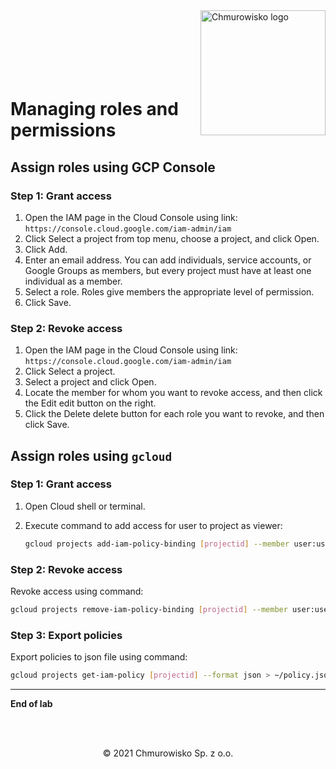 <img src="../../../../img/logo.png" alt="Chmurowisko logo" width="200"  align="right">
<br><br>
<br><br>
<br><br>

# Managing roles and permissions

## Assign roles using GCP Console

### Step 1: Grant access

1. Open the IAM page in the Cloud Console using link: `https://console.cloud.google.com/iam-admin/iam`
1. Click Select a project from top menu, choose a project, and click Open.
1. Click Add.
1. Enter an email address. You can add individuals, service accounts, or Google Groups as members, but every project must have at least one individual as a member.
1. Select a role. Roles give members the appropriate level of permission.
1. Click Save.

### Step 2: Revoke access

1. Open the IAM page in the Cloud Console using link: `https://console.cloud.google.com/iam-admin/iam`
1. Click Select a project.
1. Select a project and click Open.
1. Locate the member for whom you want to revoke access, and then click the Edit edit button on the right.
1. Click the Delete delete button for each role you want to revoke, and then click Save.

## Assign roles using `gcloud`

### Step 1: Grant access

1. Open Cloud shell or terminal.
1. Execute command to add access for user to project as viewer:

   ```bash
   gcloud projects add-iam-policy-binding [projectid] --member user:user@example.com --role roles/viewer
   ```

### Step 2: Revoke access

Revoke access using command:

```bash
gcloud projects remove-iam-policy-binding [projectid] --member user:user@example.com --role roles/viewer
```

### Step 3: Export policies

Export policies to json file using command:

```bash
gcloud projects get-iam-policy [projectid] --format json > ~/policy.json
```

---

**End of lab**

<br><br>

<center><p>&copy; 2021 Chmurowisko Sp. z o.o.<p></center>
